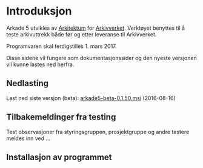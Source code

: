 # Introduksjon   

Arkade 5 utvikles av [Arkitektum](http://www.arkitektum.no) for [Arkivverket](http://www.arkivverket.no). Verktøyet benyttes til å teste arkivuttrekk både før og etter leveranse til Arkivverket.

Programvaren skal ferdigstilles 1. mars 2017. 

Disse sidene vil fungere som dokumentasjonssider og den nyeste versjonen vil kunne lastes ned herfra. 

## Nedlasting

Last ned siste versjon (beta): [arkade5-beta-0.1.50.msi](https://download.arkitektum.no/arkade/release/arkade5-beta-0.1.50.msi) (2016-08-16)
## Tilbakemeldinger fra testing
Test observasjoner fra styringsgruppen, prosjektgruppe og andre testere meldes inn ved ...

## Installasjon av programmet

